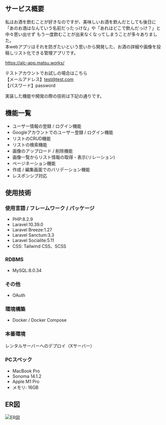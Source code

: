 ## サービス概要
私はお酒を飲むことが好きなのですが、美味しいお酒を飲んだとしても後日に
「あのお酒はなんていう名前だったっけな」や「あれはどこで飲んだっけ？」と中々思い出せず
もう一度飲むことが出来なくなってしまうことが多々ありました。  
本webアプリはそれを防ぎたいという思いから開発した、お酒の詳細や画像を投稿しリスト化できる管理アプリです。  
  
https://alc-app.matsu.works/
  
テストアカウントでお試しの場合はこちら  
【メールアドレス】test@test.com  
【パスワード】password
  
実装した機能や開発の際の技術は下記の通りです。  
## 機能一覧
* ユーザー情報の登録 / ログイン機能
* Googleアカウントでのユーザー登録 / ログイン機能
* リストのCRUD機能
* リストの検索機能
* 画像のアップロード / 削除機能
* 画像一覧からリスト情報の取得・表示(リレーション)
* ページネーション機能
* 作成 / 編集画面でのバリデーション機能
* レスポンシブ対応
## 使用技術
### 使用言語 / フレームワーク / パッケージ
* PHP:8.2.9  
* Laravel:10.39.0  
* Laravel Breeze:1.27  
* Laravel Sanctum:3.3  
* Laravel Socialite:5.11  
* CSS: Tailwind CSS、SCSS
### RDBMS
* MySQL:8.0.34
### その他
* OAuth
### 環境構築
* Docker / Docker Compose
### 本番環境
レンタルサーバーへのデプロイ（Xサーバー） 
### PCスペック
* MacBook Pro
* Sonoma 14.1.2
* Apple M1 Pro
* メモリ: 16GB
## ER図  
![ER図](https://alc-app.matsu.works/storage/er.jpg)
